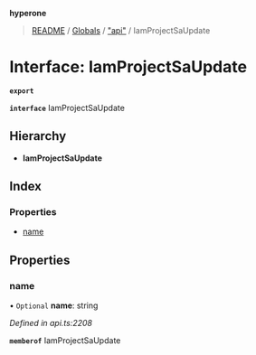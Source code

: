 **hyperone**

> [README](../README.md) / [Globals](../globals.md) / ["api"](../modules/_api_.md) / IamProjectSaUpdate

# Interface: IamProjectSaUpdate

**`export`** 

**`interface`** IamProjectSaUpdate

## Hierarchy

* **IamProjectSaUpdate**

## Index

### Properties

* [name](_api_.iamprojectsaupdate.md#name)

## Properties

### name

• `Optional` **name**: string

*Defined in api.ts:2208*

**`memberof`** IamProjectSaUpdate
